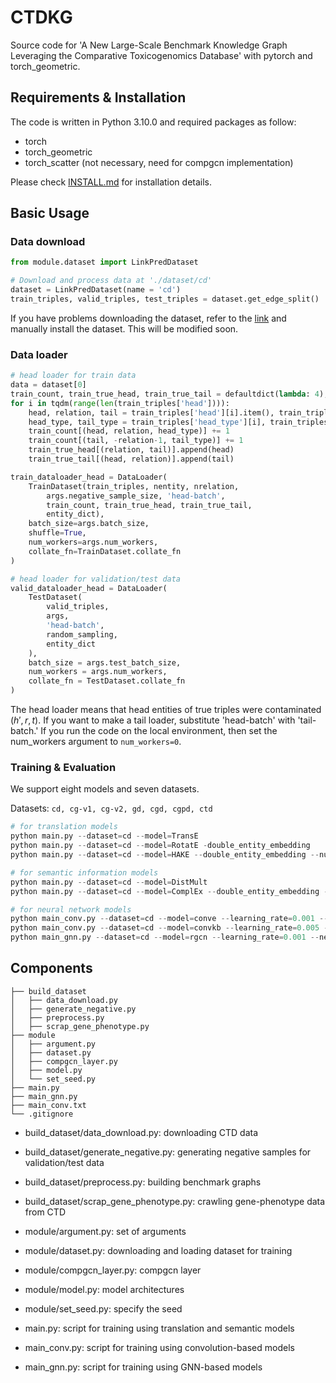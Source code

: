 # CTDKG
Source code for 'A New Large-Scale Benchmark Knowledge Graph Leveraging the Comparative Toxicogenomics Database' with pytorch and torch_geometric.


## Requirements & Installation
The code is written in Python 3.10.0 and required packages as follow:
- torch
- torch_geometric
- torch_scatter (not necessary, need for compgcn implementation)

Please check [INSTALL.md](./INSTALL.md) for installation details.


## Basic Usage
### Data download
```python
from module.dataset import LinkPredDataset

# Download and process data at './dataset/cd'
dataset = LinkPredDataset(name = 'cd')
train_triples, valid_triples, test_triples = dataset.get_edge_split()
```
If you have problems downloading the dataset, refer to the [link](https://github.com/ok69531/ctdkg/tags) and manually install the dataset. This will be modified soon.

### Data loader
``` python
# head loader for train data
data = dataset[0]
train_count, train_true_head, train_true_tail = defaultdict(lambda: 4), defaultdict(list), defaultdict(list)
for i in tqdm(range(len(train_triples['head']))):
    head, relation, tail = train_triples['head'][i].item(), train_triples['relation'][i].item(), train_triples['tail'][i].item()
    head_type, tail_type = train_triples['head_type'][i], train_triples['tail_type'][i]
    train_count[(head, relation, head_type)] += 1
    train_count[(tail, -relation-1, tail_type)] += 1
    train_true_head[(relation, tail)].append(head)
    train_true_tail[(head, relation)].append(tail)

train_dataloader_head = DataLoader(
    TrainDataset(train_triples, nentity, nrelation, 
        args.negative_sample_size, 'head-batch',
        train_count, train_true_head, train_true_tail,
        entity_dict), 
    batch_size=args.batch_size,
    shuffle=True, 
    num_workers=args.num_workers,
    collate_fn=TrainDataset.collate_fn
)

# head loader for validation/test data
valid_dataloader_head = DataLoader(
    TestDataset(
        valid_triples, 
        args, 
        'head-batch',
        random_sampling,
        entity_dict
    ),
    batch_size = args.test_batch_size,
    num_workers = args.num_workers,
    collate_fn = TestDataset.collate_fn
)
```
The head loader means that head entities of true triples were contaminated $(h', r, t)$. If you want to make a tail loader, substitute 'head-batch' with 'tail-batch.'
If you run the code on the local environment, then set the num_workers argument to `num_workers=0`.

### Training & Evaluation
We support eight models and seven datasets. 

Datasets: ```cd, cg-v1, cg-v2, gd, cgd, cgpd, ctd```
```python
# for translation models
python main.py --dataset=cd --model=TransE
python main.py --dataset=cd --model=RotatE -double_entity_embedding
python main.py --dataset=cd --model=HAKE --double_entity_embedding --num_relation_embedding=3

# for semantic information models
python main.py --dataset=cd --model=DistMult
python main.py --dataset=cd --model=ComplEx --double_entity_embedding --num_relation_embedding=2

# for neural network models
python main_conv.py --dataset=cd --model=conve --learning_rate=0.001 --negative_sample_size=1
python main_conv.py --dataset=cd --model=convkb --learning_rate=0.005 --negative_sample_size=1
python main_gnn.py --dataset=cd --model=rgcn --learning_rate=0.001 --negative_sample_size=1
```


## Components
```
├── build_dataset
│   ├── data_download.py
│   ├── generate_negative.py
│   ├── preprocess.py
│   ├── scrap_gene_phenotype.py
├── module
│   ├── argument.py
│   ├── dataset.py
│   ├── compgcn_layer.py
│   ├── model.py
│   └── set_seed.py
├── main.py
├── main_gnn.py
├── main_conv.txt
└── .gitignore
```
- build_dataset/data_download.py: downloading CTD data
- build_dataset/generate_negative.py: generating negative samples for validation/test data
- build_dataset/preprocess.py: building benchmark graphs
- build_dataset/scrap_gene_phenotype.py: crawling gene-phenotype data from CTD

- module/argument.py: set of arguments
- module/dataset.py: downloading and loading dataset for training
- module/compgcn_layer.py: compgcn layer
- module/model.py: model architectures
- module/set_seed.py: specify the seed

- main.py: script for training using translation and semantic models
- main_conv.py: script for training using convolution-based models
- main_gnn.py: script for training using GNN-based models

<!-- 
## Tutorial
We provide a tutorial conducted in the Google Colab environment: [link](https://colab.research.google.com/drive/1ePTpkQdWiHQotlXLagbAwbeVVEjRn2BI?usp=sharing) -->

<!-- The tutorial can be divided into three main parts: importing necessary data and models for training, calculating the one-step influence function, and implementing the overall algorithm of our method.

A copy of the Colab page is uploaded to the repository as the [aais_example.ipynb](https://github.com/ok69531/AAIS-public/blob/main/aais_example.ipynb) file. -->
